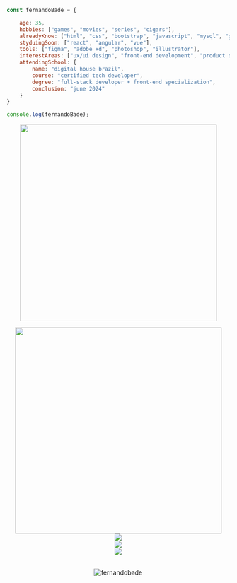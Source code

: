 ```javascript
const fernandoBade = {

    age: 35,
    hobbies: ["games", "movies", "series", "cigars"],
    alreadyKnow: ["html", "css", "bootstrap", "javascript", "mysql", "git"],
    styduingSoon: ["react", "angular", "vue"],
    tools: ["figma", "adobe xd", "photoshop", "illustrator"],
    interestAreas: ["ux/ui design", "front-end development", "product design"],
    attendingSchool: {
        name: "digital house brazil",
        course: "certified tech developer",
        degree: "full-stack developer + front-end specialization",
        conclusion: "june 2024"
    }
}

console.log(fernandoBade);
```
<div align="center">
    <img src="https://i.giphy.com/media/OSpqk0vlZOOwo/giphy.webp" width=445>
</div>

<p></p>

<div align="center">
    <a href="https://github.com/FernandoBade/">
        <img src="https://novatorem-fernandobade.vercel.app/api/spotify"
            width=467 align="center">
    </a>
</div>
<div align="center">
    <a href="https://github.com/FernandoBade/">
        <img align="center"
            src="https://github-readme-stats.vercel.app/api?username=FernandoBade&show_icons=true&count_private=true&theme=buefy&include_all_commits=true&hide_border=true" />
    </a>
</div>

<div align="center">
    <a href="https://github.com/FernandoBade">
        <img align="center"
            src="https://github-readme-stats.vercel.app/api/wakatime?username=fernandobade&line_height=35&theme=buefy&hide_border=true&hide_title=false&langs_count=4&custom_title=Last%2014%20days" align=center />
    </a>
</div>
<div align="center">
    <a href="https://github.com/FernandoBade">
        <img align="center"
            src="http://github-readme-streak-stats.herokuapp.com?user=FernandoBade&theme=buefy&hide_border=true&date_format=j%2Fn%5B%2FY%5D" />
    </a>
</div>
<br>
<div align="center">    
<p align="center"> <img src="https://komarev.com/ghpvc/?username=fernandobade&label=profile%20views%20so%20far&color=8f72db" alt="fernandobade" /> </p>

